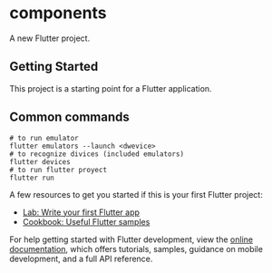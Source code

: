 # components

A new Flutter project.

## Getting Started

This project is a starting point for a Flutter application.

## Common commands
    # to run emulator
    flutter emulators --launch <dwevice>
    # to recognize divices (included emulators)
    flutter devices
    # to run flutter proyect
    flutter run

A few resources to get you started if this is your first Flutter project:

- [Lab: Write your first Flutter app](https://docs.flutter.dev/get-started/codelab)
- [Cookbook: Useful Flutter samples](https://docs.flutter.dev/cookbook)

For help getting started with Flutter development, view the
[online documentation](https://docs.flutter.dev/), which offers tutorials,
samples, guidance on mobile development, and a full API reference.
